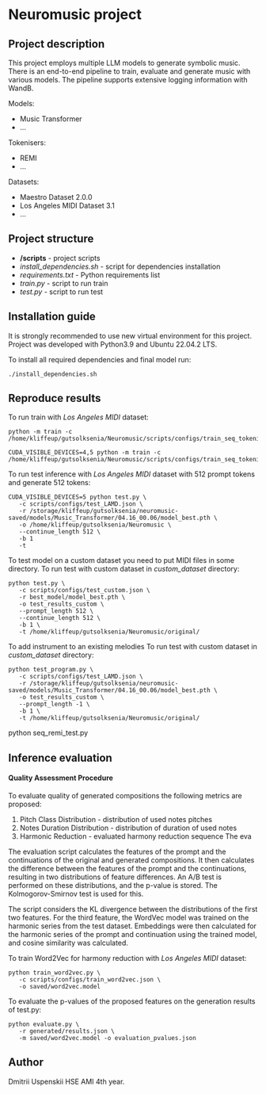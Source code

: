 # Neuromusic project 

## Project description

This project employs multiple LLM models to generate symbolic music. There is an end-to-end pipeline to train, evaluate and generate music with various models. The pipeline supports extensive logging information with WandB.

Models:
- Music Transformer
- ...

Tokenisers:
- REMI
- ...

Datasets:
- Maestro Dataset 2.0.0
- Los Angeles MIDI Dataset 3.1
- ...

## Project structure
- **/scripts** - project scripts
- _install_dependencies.sh_ - script for dependencies installation
- _requirements.txt_ - Python requirements list
- _train.py_ - script to run train
- _test.py_ - script to run test

## Installation guide

It is strongly recommended to use new virtual environment for this project. Project was developed with Python3.9 and Ubuntu 22.04.2 LTS.

To install all required dependencies and final model run:
```shell
./install_dependencies.sh
```

## Reproduce results
To run train with _Los Angeles MIDI_ dataset:
```shell
python -m train -c /home/kliffeup/gutsolksenia/Neuromusic/scripts/configs/train_seq_tokenizer.json

CUDA_VISIBLE_DEVICES=4,5 python -m train -c /home/kliffeup/gutsolksenia/Neuromusic/scripts/configs/train_seq_tokenizer.json
```
To run test inference with _Los Angeles MIDI_ dataset with 512 prompt tokens and generate 512 tokens:
```
CUDA_VISIBLE_DEVICES=5 python test.py \
   -c scripts/configs/test_LAMD.json \
   -r /storage/kliffeup/gutsolksenia/neuromusic-saved/models/Music_Transformer/04.16_00.06/model_best.pth \
   -o /home/kliffeup/gutsolksenia/Neuromusic \
   --continue_length 512 \
   -b 1
   -t 
```

To test model on a custom dataset you need to put MIDI files in some directory.
To run test with custom dataset in _custom_dataset_ directory:
```
python test.py \
   -c scripts/configs/test_custom.json \
   -r best_model/model_best.pth \
   -o test_results_custom \
   --prompt_length 512 \
   --continue_length 512 \
   -b 1 \
   -t /home/kliffeup/gutsolksenia/Neuromusic/original/
```


To add instrument to an existing melodies
To run test with custom dataset in _custom_dataset_ directory:
```
python test_program.py \
   -c scripts/configs/test_LAMD.json \
   -r /storage/kliffeup/gutsolksenia/neuromusic-saved/models/Music_Transformer/04.16_00.06/model_best.pth \
   -o test_results_custom \
   --prompt_length -1 \
   -b 1 \
   -t /home/kliffeup/gutsolksenia/Neuromusic/original/
```

python seq_remi_test.py 

## Inference evaluation
#### Quality Assessment Procedure
To evaluate quality of generated compositions the following metrics are proposed:
1. Pitch Class Distribution - distribution of used notes pitches
2. Notes Duration Distribution - distribution of duration of used notes
3. Harmonic Reduction - evaluated harmony reduction sequence
The eva

The evaluation script calculates the features of the prompt and the continuations of the original and generated compositions. It then calculates the difference between the features of the prompt and the continuations, resulting in two distributions of feature differences. An A/B test is performed on these distributions, and the p-value is stored. The Kolmogorov-Smirnov test is used for this.

The script considers the KL divergence between the distributions of the first two features. For the third feature, the WordVec model was trained on the harmonic series from the test dataset. Embeddings were then calculated for the harmonic series of the prompt and continuation using the trained model, and cosine similarity was calculated. 

To train Word2Vec for harmony reduction with _Los Angeles MIDI_ dataset:
```
python train_word2vec.py \
   -c scripts/configs/train_word2vec.json \
   -o saved/word2vec.model
```

To evaluate the p-values of the proposed features on the generation results of test.py: 
```
python evaluate.py \
   -r generated/results.json \
   -m saved/word2vec.model -o evaluation_pvalues.json
```

## Author
Dmitrii Uspenskii HSE AMI 4th year.
